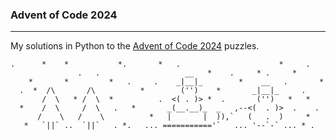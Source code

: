 ### Advent of Code 2024
---

My solutions in Python to the [Advent of Code 2024](https://adventofcode.com/) puzzles.



```
.      *    *           *.       *   .                      *     .
               .   .                   __   *    .     * .     *
    *       *         *   .     .    _|__|_        *    __   .       *
  .  *  /\       /\          *        ('')    *       _|__|_     .
       /  \   * /  \  *          .  <( . )> *  .       ('')   *   *
  *    /  \     /  \   .   *       _(__.__)_  _   ,--<(  . )>  .    .
      /    \   /    \          *   |       |  )),`   (   .  )     *
   *   `||` ..  `||`   . *.   ... ==========='`   ... '--`-` ... * .